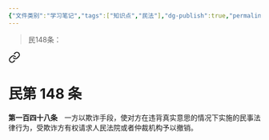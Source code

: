 ```yaml
---
{"文件类别":"学习笔记","tags":["知识点","民法"],"dg-publish":true,"permalink":"/学习笔记studyup/民法总论/相对人欺诈/","dgPassFrontmatter":true,"created":"2024-07-17T10:51:27.582+08:00","updated":"2024-11-17T19:24:07.577+08:00"}
---
```


>民148条：
<div class="transclusion internal-embed is-loaded"><a class="markdown-embed-link" href="/////#t148" aria-label="Open link"><svg xmlns="http://www.w3.org/2000/svg" width="24" height="24" viewBox="0 0 24 24" fill="none" stroke="currentColor" stroke-width="2" stroke-linecap="round" stroke-linejoin="round" class="svg-icon lucide-link"><path d="M10 13a5 5 0 0 0 7.54.54l3-3a5 5 0 0 0-7.07-7.07l-1.72 1.71"></path><path d="M14 11a5 5 0 0 0-7.54-.54l-3 3a5 5 0 0 0 7.07 7.07l1.71-1.71"></path></svg></a><div class="markdown-embed">

<div class="markdown-embed-title">

# 民第 148 条

</div>


**第一百四十八条**　一方以欺诈手段，使对方在违背真实意思的情况下实施的民事法律行为，受欺诈方有权请求人民法院或者仲裁机构予以撤销。 

</div></div>

